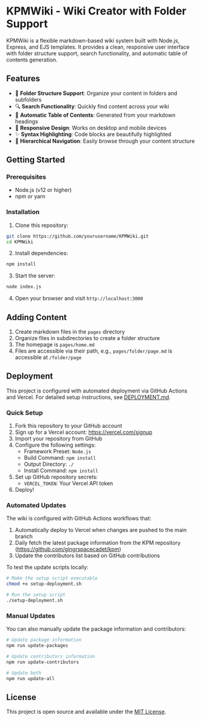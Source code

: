 # KPMWiki - Wiki Creator with Folder Support

KPMWiki is a flexible markdown-based wiki system built with Node.js, Express, and EJS templates. It provides a clean, responsive user interface with folder structure support, search functionality, and automatic table of contents generation.

## Features

- 📁 **Folder Structure Support**: Organize your content in folders and subfolders
- 🔍 **Search Functionality**: Quickly find content across your wiki
- 📑 **Automatic Table of Contents**: Generated from your markdown headings
- 🎨 **Responsive Design**: Works on desktop and mobile devices
- ✨ **Syntax Highlighting**: Code blocks are beautifully highlighted
- 🌲 **Hierarchical Navigation**: Easily browse through your content structure

## Getting Started

### Prerequisites

- Node.js (v12 or higher)
- npm or yarn

### Installation

1. Clone this repository:
```bash
git clone https://github.com/yourusername/KPMWiki.git
cd KPMWiki
```

2. Install dependencies:
```bash
npm install
```

3. Start the server:
```bash
node index.js
```

4. Open your browser and visit `http://localhost:3000`

## Adding Content

1. Create markdown files in the `pages` directory
2. Organize files in subdirectories to create a folder structure
3. The homepage is `pages/home.md`
4. Files are accessible via their path, e.g., `pages/folder/page.md` is accessible at `/folder/page`

## Deployment

This project is configured with automated deployment via GitHub Actions and Vercel. For detailed setup instructions, see [DEPLOYMENT.md](DEPLOYMENT.md).

### Quick Setup

1. Fork this repository to your GitHub account
2. Sign up for a Vercel account: https://vercel.com/signup
3. Import your repository from GitHub
4. Configure the following settings:
   - Framework Preset: `Node.js`
   - Build Command: `npm install`
   - Output Directory: `./`
   - Install Command: `npm install`
5. Set up GitHub repository secrets:
   - `VERCEL_TOKEN`: Your Vercel API token
6. Deploy!

### Automated Updates

The wiki is configured with GitHub Actions workflows that:

1. Automatically deploy to Vercel when changes are pushed to the main branch
2. Daily fetch the latest package information from the KPM repository (https://github.com/gingrspacecadet/kpm)
3. Update the contributors list based on GitHub contributions

To test the update scripts locally:

```bash
# Make the setup script executable
chmod +x setup-deployment.sh

# Run the setup script
./setup-deployment.sh
```

### Manual Updates

You can also manually update the package information and contributors:

```bash
# Update package information
npm run update-packages

# Update contributors information
npm run update-contributors

# Update both
npm run update-all
```

## License

This project is open source and available under the [MIT License](LICENSE).